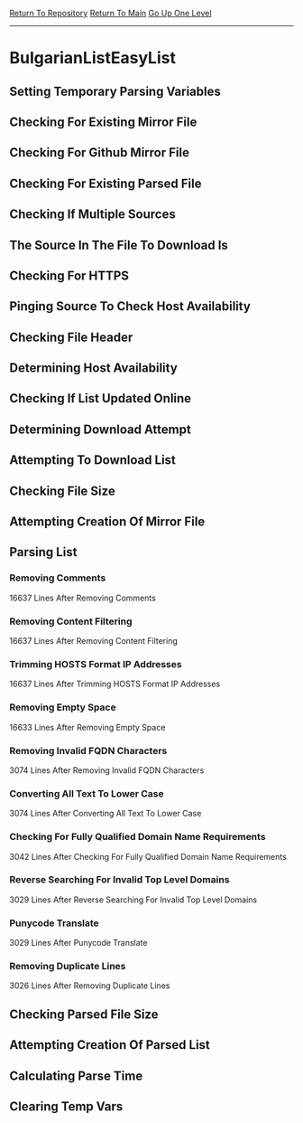 [Return To Repository](https://github.com/bast69/piholeparser/)
[Return To Main](https://github.com/bast69/piholeparser/blob/master/RecentRunLogs/Mainlog.md)
[Go Up One Level](https://github.com/bast69/piholeparser/blob/master/RecentRunLogs/TopLevelScripts/30-Processing-External-Blacklists.md)
____________________________________
# BulgarianListEasyList
## Setting Temporary Parsing Variables
## Checking For Existing Mirror File
## Checking For Github Mirror File
## Checking For Existing Parsed File
## Checking If Multiple Sources
## The Source In The File To Download Is
## Checking For HTTPS
## Pinging Source To Check Host Availability
## Checking File Header
## Determining Host Availability
## Checking If List Updated Online
## Determining Download Attempt
## Attempting To Download List
## Checking File Size
## Attempting Creation Of Mirror File
## Parsing List
### Removing Comments
16637 Lines After Removing Comments
### Removing Content Filtering
16637 Lines After Removing Content Filtering
### Trimming HOSTS Format IP Addresses
16637 Lines After Trimming HOSTS Format IP Addresses
### Removing Empty Space
16633 Lines After Removing Empty Space
### Removing Invalid FQDN Characters
3074 Lines After Removing Invalid FQDN Characters
### Converting All Text To Lower Case
3074 Lines After Converting All Text To Lower Case
### Checking For Fully Qualified Domain Name Requirements
3042 Lines After Checking For Fully Qualified Domain Name Requirements
### Reverse Searching For Invalid Top Level Domains
3029 Lines After Reverse Searching For Invalid Top Level Domains
### Punycode Translate
3029 Lines After Punycode Translate
### Removing Duplicate Lines
3026 Lines After Removing Duplicate Lines
## Checking Parsed File Size
## Attempting Creation Of Parsed List
## Calculating Parse Time
## Clearing Temp Vars
